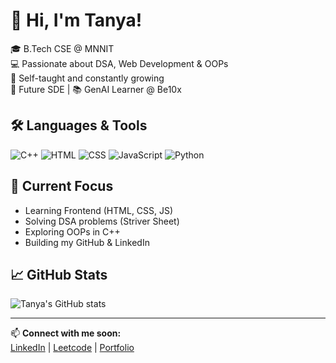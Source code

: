 # 👋 Hi, I'm Tanya!

🎓 B.Tech CSE @ MNNIT  
💻 Passionate about DSA, Web Development & OOPs  
🧠 Self-taught and constantly growing  
🚀 Future SDE | 📚 GenAI Learner @ Be10x

## 🛠️ Languages & Tools
![C++](https://img.shields.io/badge/-C++-00599C?style=flat&logo=c%2B%2B&logoColor=white)
![HTML](https://img.shields.io/badge/-HTML-E34F26?style=flat&logo=html5&logoColor=white)
![CSS](https://img.shields.io/badge/-CSS-1572B6?style=flat&logo=css3&logoColor=white)
![JavaScript](https://img.shields.io/badge/-JavaScript-F7DF1E?style=flat&logo=javascript&logoColor=black)
![Python](https://img.shields.io/badge/-Python-3776AB?style=flat&logo=python&logoColor=white)

## 🔭 Current Focus
- Learning Frontend (HTML, CSS, JS)
- Solving DSA problems (Striver Sheet)
- Exploring OOPs in C++
- Building my GitHub & LinkedIn

## 📈 GitHub Stats
![Tanya's GitHub stats](https://github-readme-stats.vercel.app/api?username=tanya-sahu&show_icons=true&theme=radical)

---

📫 **Connect with me soon:**  
[LinkedIn](#) | [Leetcode](#) | [Portfolio](#)

